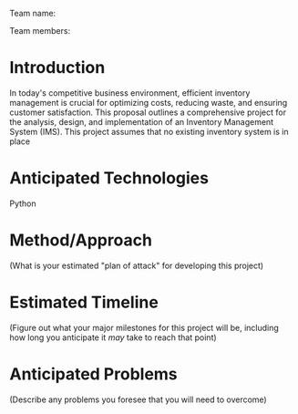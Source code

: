 Team name:

Team members:

# Introduction

In today's competitive business environment, efficient inventory 
management is crucial for optimizing costs, reducing waste, and ensuring 
customer satisfaction. This proposal outlines a comprehensive project for 
the analysis, design, and implementation of an Inventory Management System 
(IMS). This project assumes that no existing inventory system is in place

# Anticipated Technologies

Python

# Method/Approach

(What is your estimated "plan of attack" for developing this project)

# Estimated Timeline

(Figure out what your major milestones for this project will be, including how long you anticipate it *may* take to reach that point)

# Anticipated Problems

(Describe any problems you foresee that you will need to overcome)
